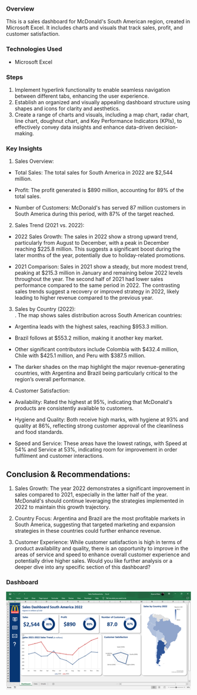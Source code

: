 ### Overview
This is a sales dashboard for McDonald's South American region, created in Microsoft Excel. It includes charts and visuals that track sales, profit, and customer satisfaction.

### Technologies Used
- Microsoft Excel

### Steps
1. Implement hyperlink functionality to enable seamless navigation between different tabs, enhancing the user experience.
2. Establish an organized and visually appealing dashboard structure using shapes and icons for clarity and aesthetics.
3. Create a range of charts and visuals, including a map chart, radar chart, line chart, doughnut chart, and Key Performance Indicators (KPIs), to effectively convey data insights and enhance data-driven decision-making.

### Key Insights
1. Sales Overview:
- Total Sales: The total sales for South America in 2022 are $2,544 million.
  
- Profit: The profit generated is $890 million, accounting for 89% of the total sales.
  
- Number of Customers: McDonald's has served 87 million customers in South America during this period, with 87% of the target reached.

2. Sales Trend (2021 vs. 2022):
- 2022 Sales Growth: The sales in 2022 show a strong upward trend, particularly from August to December, with a peak in December reaching $225.8 million. This suggests a significant boost during the later months of the year, potentially due to holiday-related promotions.
  
- 2021 Comparison: Sales in 2021 show a steady, but more modest trend, peaking at $215.3 million in January and remaining below 2022 levels throughout the year. The second half of 2021 had lower sales performance compared to the same period in 2022.
The contrasting sales trends suggest a recovery or improved strategy in 2022, likely leading to higher revenue compared to the previous year.

3. Sales by Country (2022):   
. The map shows sales distribution across South American countries:
- Argentina leads with the highest sales, reaching $953.3 million.
  
- Brazil follows at $553.2 million, making it another key market.
  
- Other significant contributors include Colombia with $432.4 million, Chile with $425.1 million, and Peru with $387.5 million.
  
- The darker shades on the map highlight the major revenue-generating countries, with Argentina and Brazil being particularly critical to the region’s overall performance.

4. Customer Satisfaction:
- Availability: Rated the highest at 95%, indicating that McDonald's products are consistently available to customers.
  
- Hygiene and Quality: Both receive high marks, with hygiene at 93% and quality at 86%, reflecting strong customer approval of the cleanliness and food standards.
  
- Speed and Service: These areas have the lowest ratings, with Speed at 54% and Service at 53%, indicating room for improvement in order fulfilment and customer interactions.

## Conclusion & Recommendations:
1. Sales Growth: The year 2022 demonstrates a significant improvement in sales compared to 2021, especially in the latter half of the year. McDonald's should continue leveraging the strategies implemented in 2022 to maintain this growth trajectory.

2. Country Focus: Argentina and Brazil are the most profitable markets in South America, suggesting that targeted marketing and expansion strategies in these countries could further enhance revenue.

3. Customer Experience: While customer satisfaction is high in terms of product availability and quality, there is an opportunity to improve in the areas of service and speed to enhance overall customer experience and potentially drive higher sales.
Would you like further analysis or a deeper dive into any specific section of this dashboard?




### Dashboard
![Image alt text](https://github.com/aravindbc/Data-Analysis-Projects/blob/d9a23e564b4007160ba26d835e8eb36ab32ca754/McDonald%E2%80%99s%20Sales%20Analysis/McDonald%E2%80%99s_Sales_Dashboard.png)
